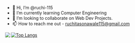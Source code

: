 - 👋 Hi, I’m @ruchi-115
- 🌱 I’m currently learning Computer Engineering
- 💞️ I’m looking to collaborate on Web Dev Projects.
- 📫 How to reach me out - ruchitasonawale115@gmail.com

<!-- [![GitHub Streak](http://github-readme-streak-stats.herokuapp.com?user=ruchi-115&theme=dark&background=000000)](https://git.io/streak-stats) -->
<img align="left" src="https://github-readme-stats.vercel.app/api?username=ruchi-115&title_color=fff&text_color=9f9f9f&bg_color=151515" />

[![Top Langs](https://github-readme-stats.vercel.app/api/top-langs/?username=ruchi-115&theme=dark)](https://github.com/anuraghazra/github-readme-stats)

